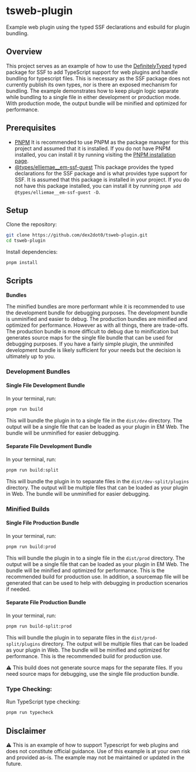 # tsweb-plugin

Example web plugin using the typed SSF declarations and esbuild for plugin bundling.

## Overview

This project serves as an example of how to use the [DefinitelyTyped](https://github.com/DefinitelyTyped/DefinitelyTyped/tree/master/types/elliemae__em-ssf-guest) typed package for SSF to add TypeScript support for web plugins and handle bundling for typescript files. This is necessary as the SSF package does not currently publish its own types, nor is there an exposed mechanism for bundling. The example demonstrates how to keep plugin logic separate while bundling to a single file in either development or production mode. With production mode, the output bundle will be minified and optimized for performance.

## Prerequisites

- [PNPM](https://pnpm.io/) It is recommended to use PNPM as the package manager for this project and assumed that it is installed. If you do not have PNPM installed, you can install it by running visiting the [PNPM installation page](https://pnpm.io/installation).
- [@types/elliemae\_\_em-ssf-guest](https://www.npmjs.com/package/@types/elliemae__em-ssf-guest) This package provides the typed declarations for the SSF package and is what provides type support for SSF. It is assumed that this package is installed in your project. If you do not have this package installed, you can install it by running `pnpm add @types/elliemae__em-ssf-guest -D`.

## Setup

Clone the repository:

```bash
git clone https://github.com/dex2dot0/tsweb-plugin.git
cd tsweb-plugin
```

Install dependencies:

```bash
pnpm install
```

## Scripts

**Bundles**

The minified bundles are more performant while it is recommended to use the development bundle for debugging purposes. The development bundle is unminified and easier to debug. The production bundles are minified and optimized for performance. However as with all things, there are trade-offs. The production bundle is more difficult to debug due to minification but generates source maps for the single file bundle that can be used for debugging purposes. If you have a fairly simple plugin, the unminifed development bundle is likely sufficient for your needs but the decision is ultimately up to you.

### **Development Bundles**

#### Single File Development Bundle

In your terminal, run:

```bash
pnpm run build
```

This will bundle the plugin in to a single file in the `dist/dev` directory. The output will be a single file that can be loaded as your plugin in EM Web. The bundle will be unminified for easier debugging.

#### Separate File Development Bundle

In your terminal, run:

```bash
pnpm run build:split
```

This will bundle the plugin in to separate files in the `dist/dev-split/plugins` directory. The output will be multiple files that can be loaded as your plugin in Web. The bundle will be unminified for easier debugging.

### **Minified Builds**

#### Single File Production Bundle

In your terminal, run:

```bash
pnpm run build:prod
```

This will bundle the plugin in to a single file in the `dist/prod` directory. The output will be a single file that can be loaded as your plugin in EM Web. The bundle will be minified and optimized for performance. This is the recommended build for production use. In addition, a sourcemap file will be generated that can be used to help with debugging in production scenarios if needed.

#### Separate File Production Bundle

In your terminal, run:

```bash
pnpm run build-split:prod
```

This will bundle the plugin in to separate files in the `dist/prod-split/plugins` directory. The output will be multiple files that can be loaded as your plugin in Web. The bundle will be minified and optimized for performance. This is the recommended build for production use.

:warning: This build does not generate source maps for the separate files. If you need source maps for debugging, use the single file production bundle.

### **Type Checking**:

Run TypeScript type checking:

```bash
pnpm run typecheck
```

## Disclaimer

:warning: This is an example of how to support Typescript for web plugins and does not constitute official guidance. Use of this example is at your own risk and provided as-is. The example may not be maintained or updated in the future.
